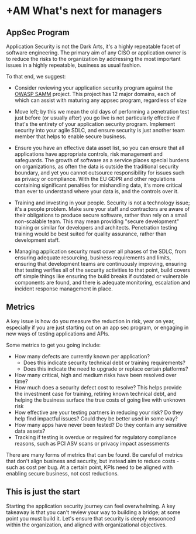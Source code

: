 # +AM What's next for managers

## AppSec Program

Application Security is not the Dark Arts, it's a highly repeatable facet of software engineering. The primary aim of any CISO or application owner is to reduce the risks to the organization by addressing the most important issues in a highly repeatable, business as usual fashion. 

To that end, we suggest:

* Consider reviewing your application security program against the [OWASP SAMM](https://www.owasp.org/index.php/OWASP_SAMM_Project) project. This project has 12 major domains, each of which can assist with maturing any appsec program, regardless of size

* Move left; by this we mean the old days of performing a penetration test just before (or usually after) you go live is not particularly effective if that's the entirety of your application security program. Implement security into your agile SDLC, and ensure security is just another team member that helps to enable secure business.

* Ensure you have an effective data asset list, so you can ensure that all applications have appropriate controls, risk management and safeguards. The growth of software as a service places special burdens on organizations, as often the data is outside the traditional security boundary, and yet you cannot outsource responsibility for issues such as privacy or compliance. With the EU GDPR and other regulations containing significant penalties for mishandling data, it's more critical than ever to understand where your data is, and the controls over it. 

* Training and investing in your people. Security is not a technology issue; it's a people problem. Make sure your staff and contractors are aware of their obligations to produce secure software, rather than rely on a small non-scalable team. This may mean providing "secure development" training or similar for developers and architects. Penetration testing training would be best suited for quality assurance, rather than development staff. 

* Managing application security must cover all phases of the SDLC, from ensuring adequate resourcing, business requirements and limits, ensuring that development teams are continuously improving, ensuring that testing verifies all of the security activities to that point, build covers off simple things like ensuring the build breaks if outdated or vulnerable components are found, and there is adequate monitoring, escalation and incident response management in place. 

## Metrics

A key issue is how do you measure the reduction in risk, year on year, especially if you are just starting out on an app sec program, or engaging in new ways of testing applications and APIs.

Some metrics to get you going include:

* How many defects are currently known per application?
  * Does this indicate security technical debt or training requirements?
  * Does this indicate the need to upgrade or replace certain platforms?
* How many critical, high and medium risks have been resolved over time?
* How much does a security defect cost to resolve? This helps provide the investment case for training, retiring known technical debt, and helping the business surface the true costs of going live with unknown risk
* How effective are your testing partners in reducing your risk? Do they help find impactful issues? Could they be better used in some way?
* How many apps have never been tested? Do they contain any sensitive data assets? 
* Tracking if testing is overdue or required for regulatory compliance reasons, such as PCI ASV scans or privacy impact assessments

There are many forms of metrics that can be found. Be careful of metrics that don't align business and security, but instead aim to reduce costs - such as cost per bug. At a certain point, KPIs need to be aligned with enabling secure business, not cost reductions. 


## This is just the start

Starting the application security journey can feel overwhelming. A key takeaway is that you can't review your way to building a bridge; at some point you must build it. Let's ensure that security is deeply ensconced within the organization, and aligned with organizational objectives. 
